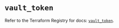 # `vault_token`

Refer to the Terraform Registry for docs: [`vault_token`](https://registry.terraform.io/providers/hashicorp/vault/3.24.0/docs/resources/token).
